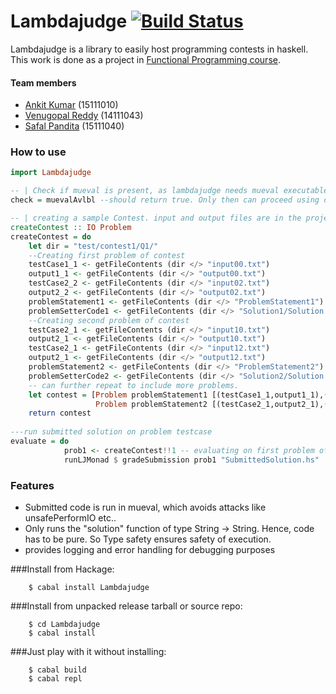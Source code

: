 # Lambdajudge [![Build Status](https://travis-ci.org/venugangireddy/Lambdajudge.svg?branch=master)](https://travis-ci.org/venugangireddy/Lambdajudge)

Lambdajudge is a library to easily host programming contests in haskell. This work is done as a project in [Functional Programming course](http://cse.iitk.ac.in/users/ppk/teaching/Functional-Programming/index.html).

#### Team members
- [Ankit Kumar](https://github.com/ankitku) (15111010)
- [Venugopal Reddy](https://github.com/venugangireddy) (14111043)
- [Safal Pandita](https://github.com/imhobo) (15111040)

### How to use
```haskell
import Lambdajudge

-- | Check if mueval is present, as lambdajudge needs mueval executable to run
check = muevalAvlbl --should return true. Only then can proceed using other functions.

-- | creating a sample Contest. input and output files are in the project directory
createContest :: IO Problem
createContest = do
    let dir = "test/contest1/Q1/"
    --Creating first problem of contest
    testCase1_1 <- getFileContents (dir </> "input00.txt")
    output1_1 <- getFileContents (dir </> "output00.txt")
    testCase2_2 <- getFileContents (dir </> "input02.txt")
    output2_2 <- getFileContents (dir </> "output02.txt")
    problemStatement1 <- getFileContents (dir </> "ProblemStatement1")
    problemSetterCode1 <- getFileContents (dir </> "Solution1/Solution.hs")
    --Creating second problem of contest
    testCase2_1 <- getFileContents (dir </> "input10.txt")
    output2_1 <- getFileContents (dir </> "output10.txt")
    testCase2_1 <- getFileContents (dir </> "input12.txt")
    output2_1 <- getFileContents (dir </> "output12.txt")
    problemStatement2 <- getFileContents (dir </> "ProblemStatement2")
    problemSetterCode2 <- getFileContents (dir </> "Solution2/Solution.hs")
    -- can further repeat to include more problems.
    let contest = [Problem problemStatement1 [(testCase1_1,output1_1),(testCase1_2,output1_2)] problemSetterCode1 5, 
                   Problem problemStatement2 [(testCase2_1,output2_1),(testCase2_2,output2_2)] problemSetterCode2 3]
    return contest
    
---run submitted solution on problem testcase
evaluate = do
            prob1 <- createContest!!1 -- evaluating on first problem of the contest
            runLJMonad $ gradeSubmission prob1 "SubmittedSolution.hs"
```

### Features
- Submitted code is run in mueval, which avoids attacks like unsafePerformIO etc..
- Only runs the "solution" function of type  String -> String. Hence, code has to be pure. So Type safety ensures     safety of execution.
- provides logging and error handling for debugging purposes

###Install from Hackage:
```shell
    $ cabal install Lambdajudge
```
###Install from unpacked release tarball or source repo:
```shell
    $ cd Lambdajudge
    $ cabal install
```
###Just play with it without installing:
```shell
    $ cabal build
    $ cabal repl
```
